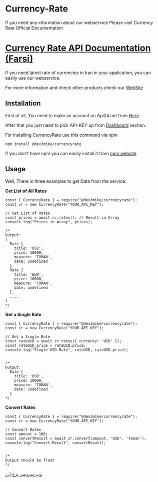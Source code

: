 # Currency-Rate

If you need any information about our webservice Please visit Currency Rate Official Documentation
# <a href="https://api24.net/api/currency-gold-rate#help">Currency Rate API Documentation (Farsi)</a>


If you need latest rate of currencies in Iran in your application, you can easily use our webservice.

For more information and check other products check our [WebSite](https://api24.net)


## Installation
<p>
First of all, You need to make an account on Api24.net from <a href="https://api24.net/register">Here</a>
</p>
<p>
After that you just need to pick API-KEY up from <a href="https://api24.net/p/dashboard">Dashboard</a> section.
</p>

<p> For installing CurrencyRate use this command via npm </p>

```node
npm install @dev3mike/currencyrate
```


If you don't have npm you can easily install it from  [npm website](https://www.npmjs.com/)


## Usage

Well, There is three examples to get Data from the service:

<b>Get List of All Rates</b>
```node
const { CurrencyRate } = require("@dev3mike/currencyrate");
const cr = new CurrencyRate("YOUR_API_KEY");

// Get List of Rates
const prices = await cr.rates(); // Result in Array 
console.log("Prices in Array", prices);

/*
Output:
[
  Rate {
    title: 'USD',
    price: 10000,
    measure: 'TOMAN',
    date: undefined
  },
  Rate {
    title: 'EUR',
    price: 10000,
    measure: 'TOMAN',
    date: undefined
  },
  ....
]
*/
```



<b>Get a Single Rate</b>
```node
const { CurrencyRate } = require("@dev3mike/currencyrate");
const cr = new CurrencyRate("YOUR_API_KEY");

// Get a Single Rate
const rateUSD = await cr.rates({ currency: 'USD' });
const rateUSD_price = rateUSD.price;
console.log("Single USD Rate", rateUSD, rateUSD_price);


/*
Output:
  Rate {
    title: 'USD',
    price: 10000,
    measure: 'TOMAN',
    date: undefined
  }
*/
```


<b>Convert Rates</b>
```node
const { CurrencyRate } = require("@dev3mike/currencyrate");
const cr = new CurrencyRate("YOUR_API_KEY");

// Convert Rates
const amount = 100;
const convertResult = await cr.convert(amount, 'USD', 'Toman');
console.log("Convert Result", convertResult);


/*
Output should be float
*/
```

<a href="https://api24.net/api/currency-gold-rate" title="وب سرویس نرخ ارز">وب سرویس نرخ ارز</a>
